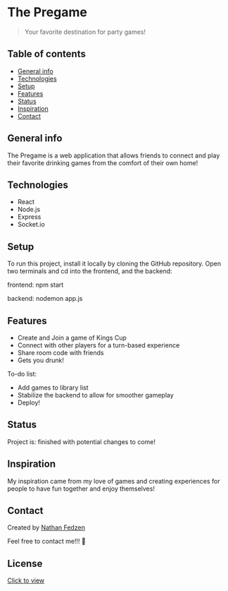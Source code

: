 # The Pregame
> Your favorite destination for party games!

## Table of contents
* [General info](#general-info)
* [Technologies](#technologies)
* [Setup](#setup)
* [Features](#features)
* [Status](#status)
* [Inspiration](#inspiration)
* [Contact](#contact)


## General info
The Pregame is a web application that allows friends to connect and play their favorite drinking games from the comfort of their own home! 


## Technologies
* React
* Node.js
* Express
* Socket.io


## Setup
To run this project, install it locally by cloning the GitHub repository. Open two terminals and cd into the frontend, and the backend:

frontend:
npm start

backend:
nodemon app.js




## Features
* Create and Join a game of Kings Cup
* Connect with other players for a turn-based experience
* Share room code with friends
* Gets you drunk!



To-do list:
* Add games to library list
* Stabilize the backend to allow for smoother gameplay
* Deploy!

## Status
Project is: finished with potential changes to come!

## Inspiration
My inspiration came from my love of games and creating experiences for people to have fun together and enjoy themselves!

## Contact
Created by [Nathan Fedzen](https://www.linkedin.com/in/nathan-fedzen/)

Feel free to contact me!!! 🍻

## License
[Click to view](https://github.com/stein0209/TacoLandia/blob/master/License.txt)